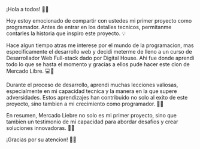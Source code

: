 ¡Hola a todos! 🚀✨

Hoy estoy emocionado de compartir con ustedes mi primer proyecto como programador. Antes de entrar en los detalles tecnicos, permitanme contarles la historia que inspiro este proyecto. 💡

Hace algun tiempo atras me interese por el mundo de la programacion, mas especificamente el desarrollo web y decidi meterme de lleno a un curso de Desarrollador Web Full-stack dado por Digital House. Ahi fue donde aprendi todo lo que se hasta el momento y gracias a ellos pude hacer este clon de Mercado Libre. 💻🌟

Durante el proceso de desarrollo, aprendi muchas lecciones valiosas, especialmente en mi capacidad tecnica y la manera en la que supere adversidades. Estos aprendizajes han contribuido no solo al exito de este proyecto, sino tambien a mi crecimiento como programador. 🌱💡

En resumen, Mercado Liebre no solo es mi primer proyecto, sino que tambien un testimonio de mi capacidad para abordar desafios y crear soluciones innovadoras. 🚀🌟

¡Gracias por su atencion! 👏😊
